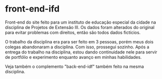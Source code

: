 # front-end-ifd
 Front-end do site feito para um instituto de educação especial da cidade na disciplina de Projetos de Extensão III. Os dados foram alterados do original para evitar problemas com direitos, então são todos dados fictícios.

 O trabalho da disciplina era para ser feito em 3 pessoas, porém meus dois colegas abandonaram a disciplina. Com isso, prossegui sozinho. Após a entrega do trabalho na disciplina, estou dando continuidade nele para servir de portfólio e experimento enquanto avanço em minhas habilidades.

 Veja também o complemento "back-end-idf" também feito na mesma disciplina.
